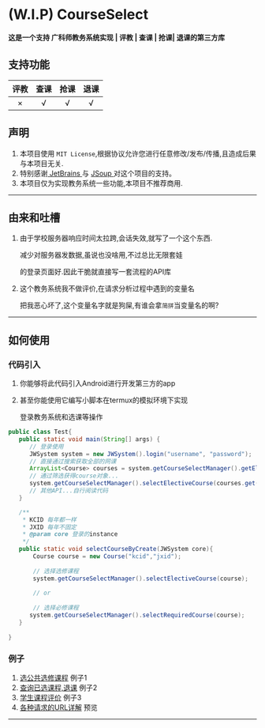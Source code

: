 # (W.I.P) CourseSelect
**这是一个支持 广科师教务系统实现 | 评教 | 查课 | 抢课| 退课的第三方库**

## 支持功能
| 评教 | 查课 | 抢课 | 退课 |
| :--: | :--: | :--: | :--: |
|  ×   |  √   |  √   |  √   |

## 声明
1. 本项目使用 `MIT License`,根据协议允许您进行任意修改/发布/传播,且造成后果与本项目无关.
2. 特别感谢<a href="https://www.jetbrains.com"> JetBrains </a>  与 <a href="https://jsoup.org/"> JSoup </a>对这个项目的支持。
3. 本项目仅为实现教务系统一些功能,本项目不推荐商用.
---

## 由来和吐槽
1. 由于学校服务器响应时间太拉跨,会话失效,就写了一个这个东西.

    减少对服务器发数据,虽说也没啥用,不过总比无限套娃

    的登录页面好.因此干脆就直接写一套流程的API库

2. 这个教务系统我不做评价,在请求分析过程中遇到的变量名

   把我恶心坏了,这个变量名字就是狗屎,有谁会拿`简拼`当变量名的啊?

---

## 如何使用

### 代码引入

1. 你能够将此代码引入Android进行开发第三方的app

2. 甚至你能使用它编写小脚本在termux的模拟环境下实现
   
   登录教务系统和选课等操作

```java
public class Test{
   public static void main(String[] args) {
      // 登录使用
      JWSystem system = new JWSystem().login("username", "password");
      // 直接通过搜索获取全部的网课
      ArrayList<Course> courses = system.getCourseSelectManager().getElectiveCourseByTeacher("网络课程");
      // 通过筛选获得course对象...
      system.getCourseSelectManager().selectElectiveCourse(courses.get(select));
      // 其他API...自行阅读代码
   }

   /**
    * KCID 每年都一样
    * JXID 每年不固定
    * @param core 登录的instance
    */
   public static void selectCourseByCreate(JWSystem core){
       Course course = new Course("kcid","jxid");
       
       // 选择选修课程
       system.getCourseSelectManager().selectElectiveCourse(course);
       
       // or
      
       // 选择必修课程
      system.getCourseSelectManager().selectRequiredCourse(course);
   }
   
}
```

### 例子

1. [选公共选修课程](https://github.com/ciallo-dev/CourseSelector/blob/master/src/test/java/TestElectiveCourse.java) 例子1
2. [查询已选课程,退课](https://github.com/ciallo-dev/CourseSelector/blob/master/src/test/java/TestMyCourse.java) 例子2
3. [学生课程评价](https://github.com/ciallo-dev/CourseSelector/blob/master/src/test/java/TestCourseReview.java) 例子3
4. [各种请求的URL详解](https://github.com/ciallo-dev/CourseSelector/blob/master/src/main/java/moe/snowflake/courseSelect/utils/URLConstants.java) 预览

---
